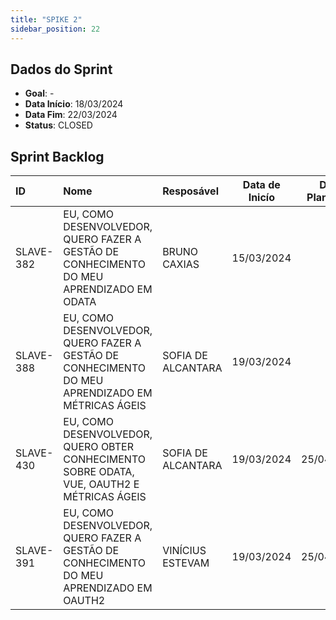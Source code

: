```yaml
---
title: "SPIKE 2"
sidebar_position: 22
---
```

## Dados do Sprint
* **Goal**: -
* **Data Início**: 18/03/2024
* **Data Fim**: 22/03/2024
* **Status**: CLOSED

## Sprint Backlog

|ID |Nome |Resposável |Data de Inicío | Data Planejada | Status|
|:----    |:----|:--------  |:-------:       | :----------:  | :---: |
|SLAVE-382|EU, COMO DESENVOLVEDOR, QUERO FAZER A GESTÃO DE CONHECIMENTO DO MEU APRENDIZADO EM ODATA|BRUNO CAXIAS|15/03/2024|-|CONCLUÍDO|
|SLAVE-388|EU, COMO DESENVOLVEDOR, QUERO FAZER A GESTÃO DE CONHECIMENTO DO MEU APRENDIZADO EM MÉTRICAS ÁGEIS|SOFIA DE ALCANTARA|19/03/2024|-|CONCLUÍDO|
|SLAVE-430|EU, COMO DESENVOLVEDOR, QUERO OBTER CONHECIMENTO SOBRE ODATA, VUE, OAUTH2 E MÉTRICAS ÁGEIS|SOFIA DE ALCANTARA|19/03/2024|25/04/2024|EM ANDAMENTO|
|SLAVE-391|EU, COMO DESENVOLVEDOR, QUERO FAZER A GESTÃO DE CONHECIMENTO DO MEU APRENDIZADO EM OAUTH2|VINÍCIUS ESTEVAM|19/03/2024|25/04/2024|CONCLUÍDO|
